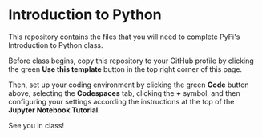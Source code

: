 # Introduction to Python
This repository contains the files that you will need to complete PyFi's Introduction to Python class.

Before class begins, copy this repository to your GitHub profile by clicking the green **Use this template** button in the top right corner of this page.

Then, set up your coding environment by clicking the green **Code** button above, selecting the **Codespaces** tab, clicking the **+** symbol, and then configuring your settings according the instructions at the top of the **Jupyter Notebook Tutorial**.

See you in class!
